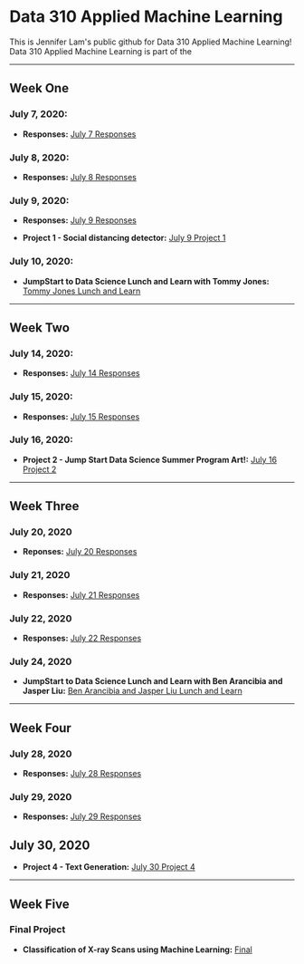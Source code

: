 # Data 310 Applied Machine Learning
This is Jennifer Lam's public github for Data 310 Applied Machine Learning! Data 310 Applied Machine Learning is part of the 

---

## **Week One** 
### **July 7, 2020:**
- **Responses:** [July 7 Responses](https://jlam01.github.io/jlam01-machine-learning/july7)

### **July 8, 2020:**
- **Responses:** [July 8 Responses](https://jlam01.github.io/jlam01-machine-learning/july8)

### **July 9, 2020:**
- **Responses:** [July 9 Responses](https://jlam01.github.io/jlam01-machine-learning/july9)

- **Project 1 - Social distancing detector:** [July 9 Project 1](https://jlam01.github.io/jlam01-machine-learning/socialdistancingdetector)

### **July 10, 2020:**
- **JumpStart to Data Science Lunch and Learn with Tommy Jones:** [Tommy Jones Lunch and Learn](https://jlam01.github.io/jlam01-machine-learning/july10)

---

## **Week Two**

### **July 14, 2020:**
- **Responses:** [July 14 Responses](https://jlam01.github.io/jlam01-machine-learning/july14)

### **July 15, 2020:**
- **Responses:** [July 15 Responses](https://jlam01.github.io/jlam01-machine-learning/july15)

### **July 16, 2020:**
- **Project 2 - Jump Start Data Science Summer Program Art!:** [July 16 Project 2](https://jlam01.github.io/jlam01-machine-learning/art)

---

## **Week Three**

### **July 20, 2020**
- **Reponses:** [July 20 Responses](https://jlam01.github.io/jlam01-machine-learning/july20)

### **July 21, 2020**
- **Responses:** [July 21 Responses](https://jlam01.github.io/jlam01-machine-learning/july21)

### **July 22, 2020**
- **Responses:** [July 22 Responses](https://jlam01.github.io/jlam01-machine-learning/july22)

### **July 24, 2020**
- **JumpStart to Data Science Lunch and Learn with Ben Arancibia and Jasper Liu:** [Ben Arancibia and Jasper Liu Lunch and Learn](https://jlam01.github.io/jlam01-machine-learning/july24)

---

## **Week Four**

### **July 28, 2020**
- **Responses:** [July 28 Responses](https://jlam01.github.io/jlam01-machine-learning/july20)

### **July 29, 2020**
- **Responses:** [July 29 Responses](https://jlam01.github.io/jlam01-machine-learning/july29)

## **July 30, 2020**
- **Project 4 - Text Generation:** [July 30 Project 4](https://jlam01.github.io/jlam01-machine-learning/textgeneration)

---

## **Week Five**

### **Final Project**
- **Classification of X-ray Scans using Machine Learning:** [Final](https://jlam01.github.io/jlam01-machine-learning/final)

